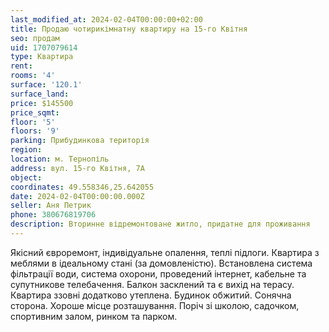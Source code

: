 ```yaml
---
last_modified_at: 2024-02-04T00:00:00+02:00
title: Продаю чотирикімнатну квартиру на 15-го Квітня
seo: продам
uid: 1707079614
type: Квартира
rent:
rooms: '4'
surface: '120.1'
surface_land:
price: $145500
price_sqmt:
floor: '5'
floors: '9'
parking: Прибудинкова територія
region:
location: м. Тернопіль
address: вул. 15-го Квітня, 7А
object:
coordinates: 49.558346,25.642055
date: 2024-02-04T00:00:00.000Z
seller: Аня Петрик
phone: 380676819706
description: Вторинне відремонтоване житло, придатне для проживання
---
```


Якісний євроремонт, індивідуальне опалення, теплі підлоги. Квартира з меблями в ідеальному стані (за домовленістю). Встановлена система фільтрації води, система охорони, проведений інтернет, кабельне та супутникове телебачення. Балкон засклений та є вихід на терасу. Квартира ззовні додатково утеплена. Будинок обжитий. Сонячна сторона. Хороше місце розташування. Поріч зі школою, садочком, спортивним залом, ринком та парком.

